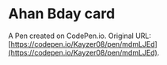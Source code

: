 # Ahan Bday card

A Pen created on CodePen.io. Original URL: [https://codepen.io/Kayzer08/pen/mdmLJEd](https://codepen.io/Kayzer08/pen/mdmLJEd).


